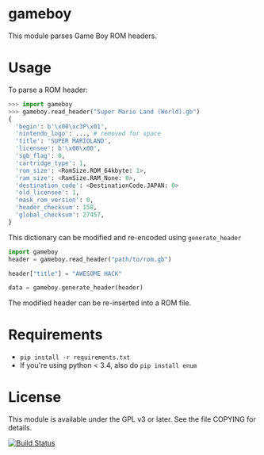 gameboy
=======

This module parses Game Boy ROM headers.

Usage
=====

To parse a ROM header:

```python
>>> import gameboy
>>> gameboy.read_header("Super Mario Land (World).gb")
{
  'begin': b'\x00\xc3P\x01',
  'nintendo_logo': ..., # removed for space
  'title': 'SUPER MARIOLAND',
  'licensee': b'\x00\x00',
  'sgb_flag': 0,
  'cartridge_type': 1,
  'rom_size': <RomSize.ROM_64kbyte: 1>,
  'ram_size': <RamSize.RAM_None: 0>,
  'destination_code': <DestinationCode.JAPAN: 0>
  'old_licensee': 1,
  'mask_rom_version': 0,
  'header_checksum': 158,
  'global_checksum': 27457,
}
```

This dictionary can be modified and re-encoded using `generate_header`

```python
import gameboy
header = gameboy.read_header("path/to/rom.gb")

header["title"] = "AWESOME HACK"

data = gameboy.generate_header(header)
```

The modified header can be re-inserted into a ROM file.

Requirements
============

* `pip install -r requirements.txt`
* If you're using python < 3.4, also do `pip install enum`

License
=======

This module is available under the GPL v3 or later. See the file COPYING for
details.

[![Build Status](https://travis-ci.org/sopoforic/cgrr-gameboy.svg?branch=master)](https://travis-ci.org/sopoforic/cgrr-gameboy)
